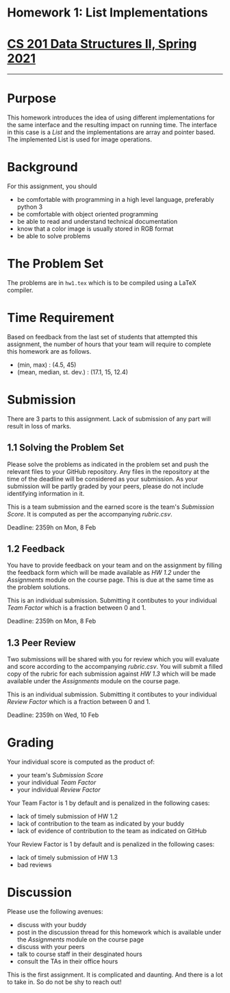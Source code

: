 # Homework 1: List Implementations
# [CS 201 Data Structures II, Spring 2021](https://hulms.instructure.com/courses/1260)
-----

# Purpose

This homework introduces the idea of using different implementations for the same interface and the resulting impact on running time. The interface in this case is a _List_ and the implementations are array and pointer based. The implemented List is used for image operations.

# Background

For this assignment, you should
- be comfortable with programming in a high level language, preferably python 3
- be comfortable with object oriented programming
- be able to read and understand technical documentation
- know that a color image is usually stored in RGB format
- be able to solve problems

# The Problem Set

The problems are in `hw1.tex` which is to be compiled using a LaTeX compiler.

# Time Requirement

Based on feedback from the last set of students that attempted this assignment, the number of hours that your team will require to complete this homework are as follows.
- (min, max) : (4.5, 45)
- (mean, median, st. dev.) : (17.1, 15, 12.4)

# Submission

There are 3 parts to this assignment. Lack of submission of any part will result in loss of marks.

## 1.1 Solving the Problem Set

Please solve the problems as indicated in the problem set and push the relevant files to your GitHub repository. Any files in the repository at the time of the deadline will be considered as your submission. As your submission will be partly graded by your peers, please do not include identifying information in it.

This is a team submission and the earned score is the team's _Submission Score_. It is computed as per the accompanying _rubric.csv_.

Deadline: 2359h on Mon, 8 Feb

## 1.2 Feedback

You have to provide feedback on your team and on the assignment by filling the feedback form which will be made available as _HW 1.2_ under the _Assignments_ module on the course page. This is due at the same time as the problem solutions.

This is an individual submission. Submitting it contibutes to your individual _Team Factor_ which is a fraction between 0 and 1.

Deadline: 2359h on Mon, 8 Feb

## 1.3 Peer Review

Two submissions will be shared with you for review which you will evaluate and score according to the accompanying _rubric.csv_. You will submit a filled copy of the rubric for each submission against _HW 1.3_ which will be made available under the _Assignments_ module on the course page.

This is an individual submission. Submitting it contibutes to your individual _Review Factor_ which is a fraction between 0 and 1.

Deadline: 2359h on Wed, 10 Feb

# Grading

Your individual score is computed as the product of:
- your team's _Submission Score_
- your individual _Team Factor_
- your individual _Review Factor_

Your Team Factor is 1 by default and is penalized in the following cases:
- lack of timely submission of HW 1.2
- lack of contribution to the team as indicated by your buddy
- lack of evidence of contribution to the team as indicated on GitHub

Your Review Factor is 1 by default and is penalized in the following cases:
- lack of timely submission of HW 1.3
- bad reviews

# Discussion

Please use the following avenues:
- discuss with your buddy
- post in the discussion thread for this homework which is available under the _Assignments_ module on the course page
- discuss with your peers
- talk to course staff in their desginated hours
- consult the TAs in their office hours

This is the first assignment. It is complicated and daunting. And there is a lot to take in. So do not be shy to reach out!
